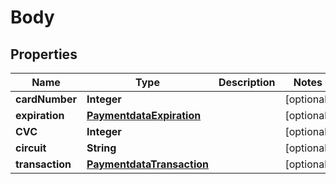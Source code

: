 # Body

## Properties
Name | Type | Description | Notes
------------ | ------------- | ------------- | -------------
**cardNumber** | **Integer** |  |  [optional]
**expiration** | [**PaymentdataExpiration**](PaymentdataExpiration.md) |  |  [optional]
**CVC** | **Integer** |  |  [optional]
**circuit** | **String** |  |  [optional]
**transaction** | [**PaymentdataTransaction**](PaymentdataTransaction.md) |  |  [optional]
